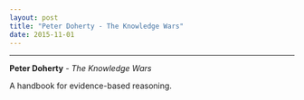 ```yaml
---
layout: post
title: "Peter Doherty - The Knowledge Wars"
date: 2015-11-01
---
```



***
<b>Peter Doherty</b> - _The Knowledge Wars_

A handbook for evidence-based reasoning.
